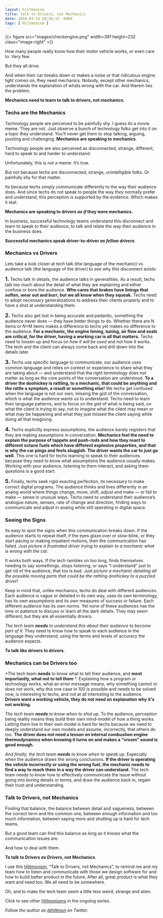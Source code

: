 ```yaml
---
layout: hiltmonism
title: Talk to Drivers, not Mechanics
date: 2016-03-14 20:26:13 -0400
tags: [ Hiltmonism ]
---
```


{{< figure src="images/checkengine.png" width=391 height=232 class="image-right" >}}

How many people really know how their motor vehicle works, or even care to. Very few.

But they all drive.

And when their car breaks down or makes a noise or that ridiculous engine light comes on, they need mechanics. Nobody, except other mechanics, understands the explanation of whats wrong with the car. And therein lies the problem.

**Mechanics need to learn to talk to drivers, not mechanics**.

### Techs are the Mechanics

Technology people are perceived to be painfully shy. I guess its a movie meme. They are not. Just observe a bunch of technology folks get into it on a topic they understand. You’ll never get them to stop talking, arguing, jousting and challenging. **Mechanics are speaking to mechanics**.

Technology people are also perceived as disconnected, strange, different, hard to speak to and harder to understand.

Unfortunately, this is not a meme. It’s true.

But not because techs are disconnected, strange, unintelligible folks. Or painfully shy for that matter.

Its because techs simply communicate differently to the way their audience does. And since techs do not speak to people the way *they* normally prefer and understand, this perception is supported by the evidence. Which makes it real.

**Mechanics are speaking to drivers *as if* they were mechanics.**

In business, successful technology teams understand this disconnect and learn to speak to their audience, to talk and relate the way their audience in the business does.

**Successful mechanics speak driver-to-driver *as fellow drivers***.

### Mechanics vs Drivers

Lets take a look closer at tech talk (the language of the mechanic) vs audience talk (the language of the driver) to see why this disconnect exists:

<strong style="font-size: 1.25em;">1. </strong>Techs talk in details, the audience talks in generalities. As a result, techs talk too much about the detail of what they are explaining and either confuse or bore the audience. **Who cares that brakes have linings that soften, wear out and burr; but we all know when they squeak.** Techs need to adopt necessary generalizations to address their clients properly and to have a shot at understanding them.

<strong style="font-size: 1.25em;">2. </strong>Techs also get lost in being accurate and pedantic, something the audience never does — they have better things to do. Whether there are N items or N+M items makes a difference to techs yet makes no difference to the audience. **For a mechanic, the engine timing, tuning, air flow and seals are critical, for the driver, having a working car is all that matters.** Techs need to loosen up and focus on *how it will be used* and not how it works. The tech and the client can always come back and drill down into the details later.

<strong style="font-size: 1.25em;">3. </strong>Techs use specific language to communicate, our audience uses common language and relies on context or experience to share what they are taking about — and understand that the right terminology does not matter as long as the core points of the conversation are understood. **To a driver the doohickey is rattling, to a mechanic, that could be anything and the rattle a symptom, a result or something else!**  We techs get confused when the language is not our own, missing the gist of the conversation, which is what the audience wants us to understand. Techs need to learn their language patterns, and to focus on the *gist* of what is being said, on what the client is trying to say, not to imagine what the client may mean or what may be happening and what they just missed the client saying while doing all that imagining.

<strong style="font-size: 1.25em;">4. </strong>Techs explicitly express assumptions, the audience barely registers that they are making assumptions in conversation. **Mechanics feel the need to explain the purpose of tappets and push-rods and how they react to different octane fuels which have different explosive properties, and that is why the car pings and feels sluggish. The driver wants the car to just go well.** This one is hard for techs learning to speak to their audiences because they need to know what assumptions the audience usually makes. Working with your audience, listening to them interact, and asking them questions is a good start.

<strong style="font-size: 1.25em;">5. </strong>Finally, techs seek rigid exacting perfection, its necessary to make correct digital programs. The audience thinks and lives differently in an analog world where things change, move, shift, adjust and make — or fail to make — sense in unusual ways. Techs need to understand their audience’s analogue nature, senses, rate of change and direction, finding ways to communicate and adjust in analog while still operating in digital space.

### Seeing the Signs

Its easy to spot the signs when this communication breaks down. If the audience starts to repeat itself, if the eyes glaze over or slow-blink, or they start pacing or making impatient motions, then the communication has failed. *Just picture a frustrated driver trying to explain to a mechanic what is wrong with the car.*

It works both ways. If the tech rambles on too long, finds themselves needing to say somethings, stops listening,  or says “I understand” just to get rid of the audience, that too is bad. *Just picture a mechanic detailing all the possible moving parts that could be the rattling doohickey to a puzzled driver!*

Keep in mind that, unlike mechanics, techs do deal with different audiences. Each audience is vague or detailed in its *own* way, uses its *own* terminology, has its *own* assumptions and its *own* measures of success or failure.  Each different audience has its *own* norms. Yet none of these audiences has the time or patience to discuss or learn all the dark details. They may seem different, but they are all essentially drivers.

*The tech team **needs** to understand this about their audience to become part of it.* They need to know how to speak to each audience in the language they understand, using the terms and levels of accuracy the audience expects. 

**To talk like drivers to drivers**.

### Mechanics can be Drivers too


*The tech team **needs** to know what to tell their audience, and **most importantly, what not to tell them** *. Explaining how a program or technology works, what an error message means, why something cannot or does not work, why this one case in 100 is possible and needs to be solved now, is interesting to techs, and not at all interesting to the audience. **Drivers want a working vehicle, they do not need an explanation why it's not working.**

*The tech team **needs** to know when to shut up*. To the audience, perception being reality means they build their own mind-model of how a thing works. Letting them live in their own model is hard for techs because we need to deeply understand our own models and assume, incorrectly, that others do too. **The driver does not need a lesson on internal combustion engine thermodynamics when knowing it turns on and makes a "vroom" sound is good enough.**

*And finally, the tech team **needs** to know when to speak up*. Especially when the audience draws the wrong conclusions. **If the driver is operating the vehicle incorrectly or using the wrong fuel, the mechanic needs to find a way to reach them in a way the driver can understand.** The tech team needs to know how to effectively communicate the issue without going into boring details or terms, and draw the audience back in, regain their trust and understanding.

### Talk to Drivers, not Mechanics

Finding that balance, the balance between detail and vagueness, between the correct term and the common one, between enough information and too much information, between saying more and shutting up is hard for tech teams. 

But a good team can find this balance as long as it knows what the communication issues are.

And how to deal with them.

**To talk to Drivers *as Drivers*, not Mechanics**.

I use this [Hiltmonism](https://hiltmon.com/blog/categories/hiltmonism/), “Talk to Drivers, not Mechanics”, to remind me and my team how to listen and communicate with those we design software for and how to build better product in the future. After all, great product is what they want and need too. We all need to be somewhere.

Oh, and to make the tech team seem a little less weird, strange and alien.

<span class="light">Click to see other [Hiltmonisms](https://hiltmon.com/blog/categories/hiltmonism/) in the ongoing series.</span>

*Follow the author as [@hiltmon](https://twitter.com/hiltmon) on Twitter.*
